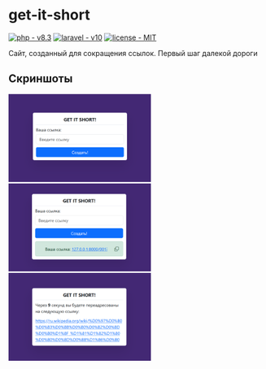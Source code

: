 # get-it-short

<p>
    <a href="https://laravel.com/"><img src="https://img.shields.io/static/v1?label=php&message=v8.3&color=4f5b93" alt="php - v8.3"></a>
    <a href="https://www.php.net/"><img src="https://img.shields.io/static/v1?label=laravel&message=v10&color=f5372e" alt="laravel - v10"></a>
    <a href="https://mit-license.org/"><img src="https://img.shields.io/static/v1?label=license&message=MIT&color=green" alt="license - MIT"></a>
</p>

Сайт, созданный для сокращения ссылок. Первый шаг далекой дороги

## Скриншоты

<img src="./_repo/screenshot-1.png" width="280">
<img src="./_repo/screenshot-2.png" width="280">
<img src="./_repo/screenshot-3.png" width="280">
